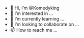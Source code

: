 - 👋 Hi, I’m @Komedyking
- 👀 I’m interested in ...
- 🌱 I’m currently learning ...
- 💞️ I’m looking to collaborate on ...
- 📫 How to reach me ...

<!---
Komedyking/Komedyking is a ✨ special ✨ repository because its `README.md` (this file) appears on your GitHub profile.
You can click the Preview link to take a look at your changes.
--->
